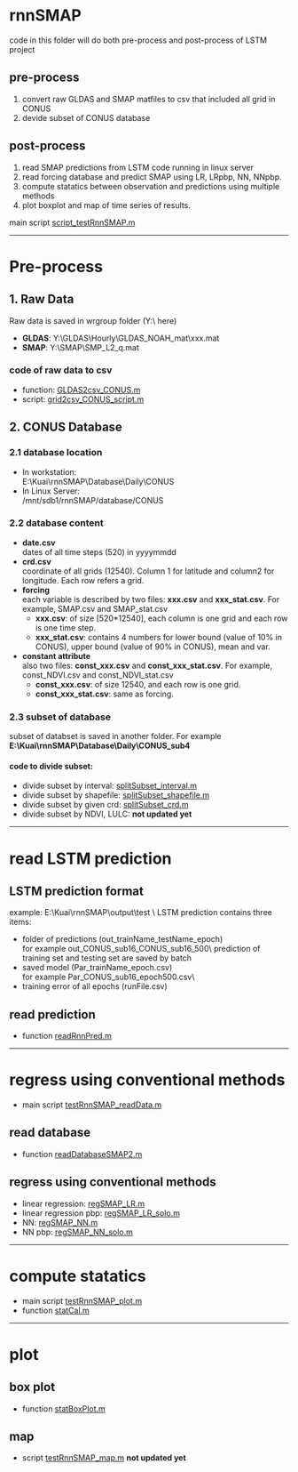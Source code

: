 # rnnSMAP
code in this folder will do both pre-process and post-process of LSTM project
## pre-process
1. convert raw GLDAS and SMAP matfiles to csv that included all grid in CONUS
2. devide subset of CONUS database

## post-process
1. read SMAP predictions from LSTM code running in linux server
2. read forcing database and predict SMAP using LR, LRpbp, NN, NNpbp.
3. compute statatics between observation and predictions using multiple methods
4. plot boxplot and map of time series of results. 

main script [script_testRnnSMAP.m](./script_testRnnSMAP.m)
***

# Pre-process
## 1. Raw Data
Raw data is saved in wrgroup folder (Y:\ here)
- **GLDAS**: Y:\GLDAS\Hourly\GLDAS_NOAH_mat\xxx.mat
- **SMAP**: Y:\SMAP\SMP_L2_q.mat
### code of raw data to csv
- function: [GLDAS2csv_CONUS.m](./GLDAS2csv_CONUS.m)
- script: [grid2csv_CONUS_script.m](./grid2csv_CONUS_script.m)

## 2. CONUS Database 
### 2.1 database location
- In workstation:\
E:\Kuai\rnnSMAP\Database\Daily\CONUS
- In Linux Server:\
/mnt/sdb1/rnnSMAP/database/CONUS
### 2.2 database content
* **date.csv**\
dates of all time steps (520) in yyyymmdd
* **crd.csv**\
coordinate of all grids (12540). Column 1 for latitude and column2 for longitude. Each row refers a grid.
* **forcing**\
each variable is described by two files: **xxx.csv** and **xxx_stat.csv**. For example, SMAP.csv and SMAP_stat.csv
	- **xxx.csv**: of size [520*12540], each column is one grid and each row is one time step.
	- **xxx_stat.csv**: contains 4 numbers for lower bound (value of 10% in CONUS), upper bound (value of 90% in CONUS), mean and var. 
* **constant attribute**\
also two files: **const_xxx.csv** and **const_xxx_stat.csv**. For example, const_NDVI.csv and const_NDVI_stat.csv
	- **const_xxx.csv**: of size 12540, and each row is one grid.
	- **const_xxx_stat.csv**: same as forcing. 
### 2.3 subset of database
subset of databset is saved in another folder. For example **E:\Kuai\rnnSMAP\Database\Daily\CONUS_sub4**
#### code to divide subset:
- divide subset by interval: [splitSubset_interval.m](./splitSubset_interval.m)
- divide subset by shapefile: [splitSubset_shapefile.m](./splitSubset_shapefile.m)
- divide subset by given crd: [splitSubset_crd.m](./splitSubset_crd.m)
- divide subset by NDVI, LULC: **not updated yet**

***

# read LSTM prediction
## LSTM prediction format
example: E:\Kuai\rnnSMAP\output\test \ 
LSTM prediction contains three items:
- folder of predictions (out_trainName_testName_epoch)\
for example out_CONUS_sub16_CONUS_sub16_500\ 
prediction of training set and testing set are saved by batch
- saved model (Par_trainName_epoch.csv) \
for example Par_CONUS_sub16_epoch500.csv\ 
- training error of all epochs (runFile.csv)

## read prediction
- function [readRnnPred.m](./readRnnPred.m)
***

# regress using conventional methods
- main script [testRnnSMAP_readData.m](./testRnnSMAP_readData.m)
## read database
- function [readDatabaseSMAP2.m](./readDatabaseSMAP2.m)
## regress using conventional methods
- linear regression: [regSMAP_LR.m](./regSMAP_LR.m)
- linear regression pbp: [regSMAP_LR_solo.m](./regSMAP_LR_solo.m)
- NN: [regSMAP_NN.m](./regSMAP_NN.m)
- NN pbp: [regSMAP_NN_solo.m](./regSMAP_NN_solo.m)
***

# compute statatics
- main script [testRnnSMAP_plot.m](./testRnnSMAP_plot.m)
- function [statCal.m](./statCal.m)
***

# plot
## box plot
- function [statBoxPlot.m](./statBoxPlot.m)
## map 
- script [testRnnSMAP_map.m](./testRnnSMAP_map.m) **not updated yet**

